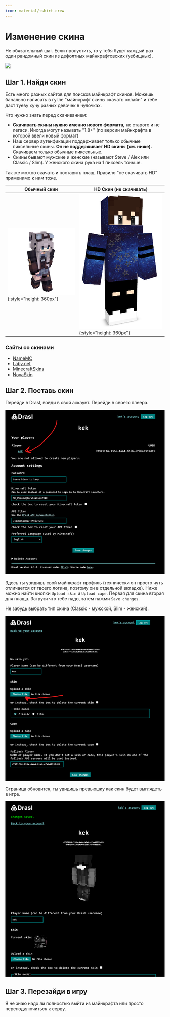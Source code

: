 ```yaml
---
icon: material/tshirt-crew
---
```


# Изменение скина

Не обязательный шаг. Если пропустить, то у тебя будет каждый раз один рандомный скин из дефолтных майнкрафтовских (уебищных).

![](..../assets/img/skin/default-skins.jpg)

## Шаг 1. Найди скин

Есть много разных сайтов для поисков майнкрафт скинов. 
Можешь банально написать в гугле "майнкрафт скины скачать онлайн" и тебе даст туеву хучу разных девочек в чулочках.

Что нужно знать перед скачиванием:

- **Скачивать скины нужно именно нового формата,** не старого и не легаси. Иногда могут называть "1.8+" (по версии майнкрафта в которой ввели новый формат)
- Наш сервер аутенфикации поддерживает только обычные пиксельные скины. **Он не поддерживает HD скины (см. ниже).** Скачиваем только обычные пиксельные.
- Скины бывают мужские и женские (называют Steve / Alex или Classic / Slim). У женского скина рука на 1 пиксель тоньше.

Так же можно скачать и поставить плащ. Правило "не скачивать HD" применимо к ним тоже.

| Обычный скин                                             | HD Скин (не скачивать)                                   |
|----------------------------------------------------------|----------------------------------------------------------|
| ![](../assets/img/skin/skin-1.png){:style="height: 360px"} | ![](../assets/img/skin/skin-2.png){:style="height: 360px"} |

### Сайты со скинами

- [NameMC](https://ru.namemc.com/minecraft-skins)
- [Laby.net](https://laby.net/)
- [MinecraftSkins](https://www.minecraftskins.com/#google_vignette)
- [NovaSkin](https://minecraft.novaskin.me/gallery)


## Шаг 2. Поставь скин

Перейди в Drasl, войди в свой аккаунт. Перейди в своего плеера.

![](../assets/img/skin/drasl-skin-1.png)

Здесь ты увидишь свой майнкрафт профиль (технически он просто чуть отличается от твоего логина, поэтому он в отдельной вкладке).
Ниже можно найти кнопки `Upload skin` и `Upload cape`. Первая для скина вторая для плаща. Загрузи что тебе надо, затем нажми `Save changes`.

Не забудь выбрать тип скина (Classic - мужской, Slim - женский).

![](../assets/img/skin/drasl-skin-2.png)

Страница обновится, ты увидишь превьюшку как скин будет выглядеть в игре.

![](../assets/img/skin/drasl-skin-3.png)

## Шаг 3. Перезайди в игру

Я не знаю надо ли полностью выйти из майнкрафта или просто переподключиться к серву.


